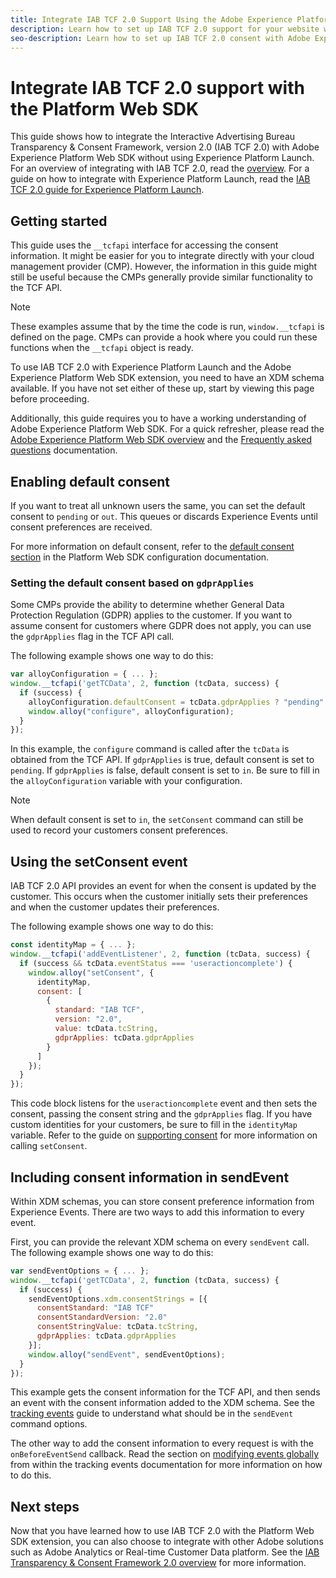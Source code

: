 ```yaml
---
title: Integrate IAB TCF 2.0 Support Using the Adobe Experience Platform Web SDK
description: Learn how to set up IAB TCF 2.0 support for your website without using Adobe Experience Platform Launch.
seo-description: Learn how to set up IAB TCF 2.0 consent with Adobe Experience Platform Web SDK
---
```


# Integrate IAB TCF 2.0 support with the Platform Web SDK

This guide shows how to integrate the Interactive Advertising Bureau Transparency & Consent Framework, version 2.0 (IAB TCF 2.0) with Adobe Experience Platform Web SDK without using Experience Platform Launch. For an overview of integrating with IAB TCF 2.0, read the [overview](./overview.md). For a guide on how to integrate with Experience Platform Launch, read the [IAB TCF 2.0 guide for Experience Platform Launch](./with-launch.md).

## Getting started

This guide uses the `__tcfapi` interface for accessing the consent information. It might be easier for you to integrate directly with your cloud management provider (CMP). However, the information in this guide might still be useful because the CMPs generally provide similar functionality to the TCF API.

>[!NOTE]
>
>These examples assume that by the time the code is run, `window.__tcfapi` is defined on the page. CMPs can provide a hook where you could run these functions when the `__tcfapi` object is ready.

To use IAB TCF 2.0 with Experience Platform Launch and the Adobe Experience Platform Web SDK extension, you need to have an XDM schema available. If you have not set either of these up, start by viewing this page before proceeding.

Additionally, this guide requires you to have a working understanding of Adobe Experience Platform Web SDK. For a quick refresher, please read the [Adobe Experience Platform Web SDK overview](../../home.md) and the [Frequently asked questions](../../web-sdk-faq.md) documentation.

## Enabling default consent

If you want to treat all unknown users the same, you can set the default consent to `pending` or `out`. This queues or discards Experience Events until consent preferences are received.

For more information on default consent, refer to the [default consent section](../../fundamentals/configuring-the-sdk.md#default-consent) in the Platform Web SDK configuration documentation.

### Setting the default consent based on `gdprApplies`

Some CMPs provide the ability to determine whether General Data Protection Regulation (GDPR) applies to the customer. If you want to assume consent for customers where GDPR does not apply, you can use the `gdprApplies` flag in the TCF API call.

The following example shows one way to do this:

```javascript
var alloyConfiguration = { ... };
window.__tcfapi('getTCData', 2, function (tcData, success) {
  if (success) {
    alloyConfiguration.defaultConsent = tcData.gdprApplies ? "pending" : "in";
    window.alloy("configure", alloyConfiguration);
  }
});
```

In this example, the `configure` command is called after the `tcData` is obtained from the TCF API. If `gdprApplies` is true, default consent is set to `pending`. If `gdprApplies` is false, default consent is set to `in`. Be sure to fill in the `alloyConfiguration` variable with your configuration.

>[!NOTE]
>
>When default consent is set to `in`, the `setConsent` command can still be used to record your customers consent preferences.

## Using the setConsent event

IAB TCF 2.0 API provides an event for when the consent is updated by the customer. This occurs when the customer initially sets their preferences and when the customer updates their preferences.

The following example shows one way to do this:

```javascript
const identityMap = { ... };
window.__tcfapi('addEventListener', 2, function (tcData, success) {
  if (success && tcData.eventStatus === 'useractioncomplete') {
    window.alloy("setConsent", {
      identityMap,
      consent: [
        {
          standard: "IAB TCF",
          version: "2.0",
          value: tcData.tcString,
          gdprApplies: tcData.gdprApplies
        }
      ]
    });
  }
});
```

This code block listens for the `useractioncomplete` event and then sets the consent, passing the consent string and the `gdprApplies` flag. If you have custom identities for your customers, be sure to fill in the `identityMap` variable. Refer to the guide on [supporting consent](../../consent/supporting-consent.md) for more information on calling `setConsent`.

## Including consent information in sendEvent

Within XDM schemas, you can store consent preference information from Experience Events. There are two ways to add this information to every event.

First, you can provide the relevant XDM schema on every `sendEvent` call. The following example shows one way to do this:

```javascript
var sendEventOptions = { ... };
window.__tcfapi('getTCData', 2, function (tcData, success) {
  if (success) {
    sendEventOptions.xdm.consentStrings = [{
      consentStandard: "IAB TCF"
      consentStandardVersion: "2.0"
      consentStringValue: tcData.tcString,
      gdprApplies: tcData.gdprApplies
    }];
    window.alloy("sendEvent", sendEventOptions);
  }
});
```

This example gets the consent information for the TCF API, and then sends an event with the consent information added to the XDM schema. See the [tracking events](../../fundamentals/tracking-events.md) guide to understand what should be in the `sendEvent` command options.

The other way to add the consent information to every request is with the `onBeforeEventSend` callback. Read the section on [modifying events globally](../../fundamentals/tracking-events.md#modifying-events-globally) from within the tracking events documentation for more information on how to do this.

## Next steps

Now that you have learned how to use IAB TCF 2.0 with the Platform Web SDK extension, you can also choose to integrate with other Adobe solutions such as Adobe Analytics or Real-time Customer Data platform. See the [IAB Transparency & Consent Framework 2.0 overview](./overview.md) for more information.

